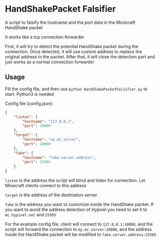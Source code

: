 # HandShakePacket Falsifier

A script to falsify the hostname and the port data in the Minecraft HandShake packet

It works like a tcp connection forwarder

First, it will try to detect the potential HandShake packet during the connection. Once detected, it will use custom address to replace the original address in the packet. After that, it will close the detection part and just works as a normal connection forwarder

## Usage

Fill the config file, and then use `python HandShakePacketFalsifier.py` to start. Python3 is needed

Config file (config.json):

```json
{
	"listen": {
		"hostname": "127.0.0.1",
		"port": 10000
	},
	"target": {
		"hostname": "my.mc.server",
		"port": 20000
	},
	"fake": {
		"hostname": "fake.server.address",
		"port": 25565
	}
}
```

`listen` is the address the script will blind and listen for connection. Let Minecraft clients connect to this address

`target` is the address of the destination server

`fake` is the address you want to customize inside the HandShake packet. If you want to avoid the address detection of Hypixel you need to set it to `mc.hypixel.net` and `25565`

For the example config file, client will connect to `127.0.0.1:10000`, and the script will forward the connection to `my.mc.server:20000`, and the address inside the HandShake packet will be modified to `fake.server.address:25565`

